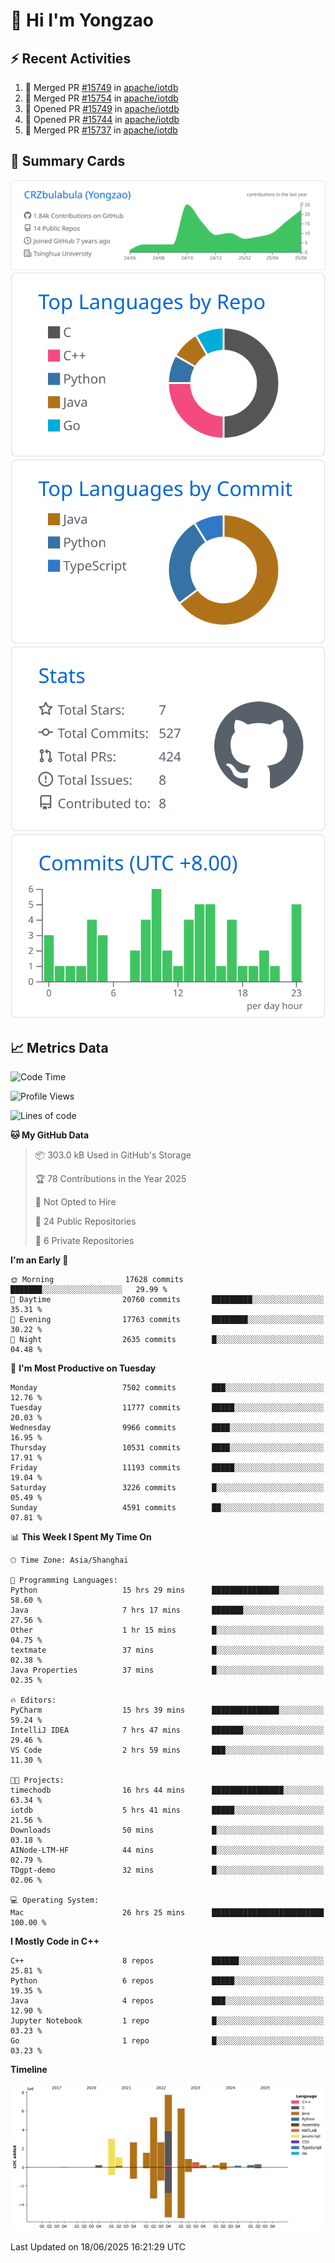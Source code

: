 # 👋 Hi I'm Yongzao

## ⚡ Recent Activities
<!--START_SECTION:activity-->
1. 🎉 Merged PR [#15749](https://github.com/apache/iotdb/pull/15749) in [apache/iotdb](https://github.com/apache/iotdb)
2. 🎉 Merged PR [#15754](https://github.com/apache/iotdb/pull/15754) in [apache/iotdb](https://github.com/apache/iotdb)
3. 💪 Opened PR [#15749](https://github.com/apache/iotdb/pull/15749) in [apache/iotdb](https://github.com/apache/iotdb)
4. 💪 Opened PR [#15744](https://github.com/apache/iotdb/pull/15744) in [apache/iotdb](https://github.com/apache/iotdb)
5. 🎉 Merged PR [#15737](https://github.com/apache/iotdb/pull/15737) in [apache/iotdb](https://github.com/apache/iotdb)
<!--END_SECTION:activity-->

## 🎑 Summary Cards

[![](https://raw.githubusercontent.com/CRZbulabula/CRZbulabula/main/profile-summary-card-output/github/0-profile-details.svg)](https://github.com/vn7n24fzkq/github-profile-summary-cards)
[![](https://raw.githubusercontent.com/CRZbulabula/CRZbulabula/main/profile-summary-card-output/github/1-repos-per-language.svg)](https://github.com/vn7n24fzkq/github-profile-summary-cards) [![](https://raw.githubusercontent.com/CRZbulabula/CRZbulabula/main/profile-summary-card-output/github/2-most-commit-language.svg)](https://github.com/vn7n24fzkq/github-profile-summary-cards)
[![](https://raw.githubusercontent.com/CRZbulabula/CRZbulabula/main/profile-summary-card-output/github/3-stats.svg)](https://github.com/vn7n24fzkq/github-profile-summary-cards) [![](https://raw.githubusercontent.com/CRZbulabula/CRZbulabula/main/profile-summary-card-output/github/4-productive-time.svg)](https://github.com/vn7n24fzkq/github-profile-summary-cards)

## 📈 Metrics Data

<!--START_SECTION:waka-->
![Code Time](http://img.shields.io/badge/Code%20Time-937%20hrs%2036%20mins-blue)

![Profile Views](http://img.shields.io/badge/Profile%20Views-0-blue)

![Lines of code](https://img.shields.io/badge/From%20Hello%20World%20I%27ve%20Written-33.3%20million%20lines%20of%20code-blue)

**🐱 My GitHub Data** 

> 📦 303.0 kB Used in GitHub's Storage 
 > 
> 🏆 78 Contributions in the Year 2025
 > 
> 🚫 Not Opted to Hire
 > 
> 📜 24 Public Repositories 
 > 
> 🔑 6 Private Repositories 
 > 
**I'm an Early 🐤** 

```text
🌞 Morning                17628 commits       ███████░░░░░░░░░░░░░░░░░░   29.99 % 
🌆 Daytime                20760 commits       █████████░░░░░░░░░░░░░░░░   35.31 % 
🌃 Evening                17763 commits       ████████░░░░░░░░░░░░░░░░░   30.22 % 
🌙 Night                  2635 commits        █░░░░░░░░░░░░░░░░░░░░░░░░   04.48 % 
```
📅 **I'm Most Productive on Tuesday** 

```text
Monday                   7502 commits        ███░░░░░░░░░░░░░░░░░░░░░░   12.76 % 
Tuesday                  11777 commits       █████░░░░░░░░░░░░░░░░░░░░   20.03 % 
Wednesday                9966 commits        ████░░░░░░░░░░░░░░░░░░░░░   16.95 % 
Thursday                 10531 commits       ████░░░░░░░░░░░░░░░░░░░░░   17.91 % 
Friday                   11193 commits       █████░░░░░░░░░░░░░░░░░░░░   19.04 % 
Saturday                 3226 commits        █░░░░░░░░░░░░░░░░░░░░░░░░   05.49 % 
Sunday                   4591 commits        ██░░░░░░░░░░░░░░░░░░░░░░░   07.81 % 
```


📊 **This Week I Spent My Time On** 

```text
🕑︎ Time Zone: Asia/Shanghai

💬 Programming Languages: 
Python                   15 hrs 29 mins      ███████████████░░░░░░░░░░   58.60 % 
Java                     7 hrs 17 mins       ███████░░░░░░░░░░░░░░░░░░   27.56 % 
Other                    1 hr 15 mins        █░░░░░░░░░░░░░░░░░░░░░░░░   04.75 % 
textmate                 37 mins             █░░░░░░░░░░░░░░░░░░░░░░░░   02.38 % 
Java Properties          37 mins             █░░░░░░░░░░░░░░░░░░░░░░░░   02.35 % 

🔥 Editors: 
PyCharm                  15 hrs 39 mins      ███████████████░░░░░░░░░░   59.24 % 
IntelliJ IDEA            7 hrs 47 mins       ███████░░░░░░░░░░░░░░░░░░   29.46 % 
VS Code                  2 hrs 59 mins       ███░░░░░░░░░░░░░░░░░░░░░░   11.30 % 

🐱‍💻 Projects: 
timechodb                16 hrs 44 mins      ████████████████░░░░░░░░░   63.34 % 
iotdb                    5 hrs 41 mins       █████░░░░░░░░░░░░░░░░░░░░   21.56 % 
Downloads                50 mins             █░░░░░░░░░░░░░░░░░░░░░░░░   03.18 % 
AINode-LTM-HF            44 mins             █░░░░░░░░░░░░░░░░░░░░░░░░   02.79 % 
TDgpt-demo               32 mins             █░░░░░░░░░░░░░░░░░░░░░░░░   02.06 % 

💻 Operating System: 
Mac                      26 hrs 25 mins      █████████████████████████   100.00 % 
```

**I Mostly Code in C++** 

```text
C++                      8 repos             ██████░░░░░░░░░░░░░░░░░░░   25.81 % 
Python                   6 repos             █████░░░░░░░░░░░░░░░░░░░░   19.35 % 
Java                     4 repos             ███░░░░░░░░░░░░░░░░░░░░░░   12.90 % 
Jupyter Notebook         1 repo              █░░░░░░░░░░░░░░░░░░░░░░░░   03.23 % 
Go                       1 repo              █░░░░░░░░░░░░░░░░░░░░░░░░   03.23 % 
```



**Timeline**

![Lines of Code chart](https://raw.githubusercontent.com/CRZbulabula/CRZbulabula/main/assets/bar_graph.png)


 Last Updated on 18/06/2025 16:21:29 UTC
<!--END_SECTION:waka-->

